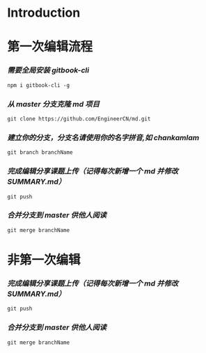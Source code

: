 # Introduction

# 第一次编辑流程

### _需要全局安装 gitbook-cli_

```
npm i gitbook-cli -g
```

### _从 master 分支克隆 md 项目_

```
git clone https://github.com/EngineerCN/md.git
```

### _建立你的分支，分支名请使用你的名字拼音,如 chankamlam_

```
git branch branchName
```

### _完成编辑分享课题上传（记得每次新增一个 md 并修改 SUMMARY.md）_

```
git push
```

### _合并分支到 master 供他人阅读_

```
git merge branchName
```

# 非第一次编辑

### _完成编辑分享课题上传（记得每次新增一个 md 并修改 SUMMARY.md）_

```
git push
```

### _合并分支到 master 供他人阅读_

```
git merge branchName
```
